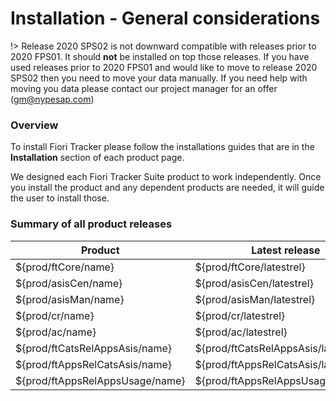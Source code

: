 # Installation - General considerations

!> Release 2020 SPS02 is not downward compatible with releases prior to 2020 FPS01. It should **not** be installed on top those releases. If you have used releases prior to 2020 FPS01 and would like to move to release 2020 SPS02 then you need to move your data manually. If you need help with moving you data please contact our project manager for an offer (gm@nypesap.com)

### Overview

To install Fiori Tracker please follow the installations guides that are in the **Installation** section of each product page. 

We designed each Fiori Tracker Suite product to work independently. Once you install the product and any dependent products are needed, it will guide the user to install those.

### Summary of all product releases

|Product|Latest release|Planned release|
|--|--|--|
|${prod/ftCore/name}|${prod/ftCore/latestrel}|${prod/ftCore/relplandate}|
|${prod/asisCen/name}|${prod/asisCen/latestrel}|${prod/asisCen/relplandate}|
|${prod/asisMan/name}|${prod/asisMan/latestrel}|${prod/asisMan/relplandate}|
|${prod/cr/name}|${prod/cr/latestrel}|${prod/cr/relplandate}|
|${prod/ac/name}|${prod/ac/latestrel}|${prod/ac/relplandate}|
|${prod/ftCatsRelAppsAsis/name}|${prod/ftCatsRelAppsAsis/latestrel}|${prod/ftCatsRelAppsAsis/relplandate}|
|${prod/ftAppsRelCatsAsis/name}|${prod/ftAppsRelCatsAsis/latestrel}|${prod/ftAppsRelCatsAsis/relplandate}|
|${prod/ftAppsRelAppsUsage/name}|${prod/ftAppsRelAppsUsage/latestrel}|${prod/ftAppsRelAppsUsage/relplandate}|
